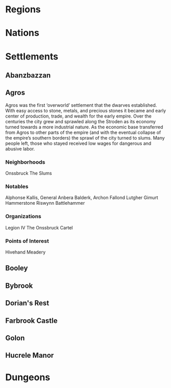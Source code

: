 # Regions
# Nations
# Settlements
## Abanzbazzan
## Agros
Agros was the first ‘overworld’ settlement that the dwarves established. With easy access to stone, metals, and precious stones it became and early center of production, trade, and wealth for the early empire. Over the centuries the city grew and sprawled along the Stroden as its economy turned towards a more industrial nature. As the economic base transferred from Agros to other parts of the empire (and with the eventual collapse of the empire’s southern borders) the sprawl of the city turned to slums. Many people left, those who stayed received low wages for dangerous and abusive labor.
### Neighborhoods
Onssbruck
The Slums
### Notables
Alphonse Kallis, General
Anbera Balderk, Archon
Fallond Lutgher
Gimurt Hammerstone
Riswynn Battlehammer
### Organizations
Legion IV
The Onssbruck Cartel
### Points of Interest
Hivehand Meadery
## Booley
## Bybrook
## Dorian's Rest
## Farbrook Castle
## Golon
## Hucrele Manor

# Dungeons

